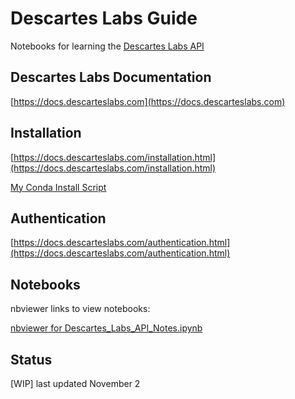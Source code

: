 
# Descartes Labs Guide

Notebooks for learning the [Descartes Labs API](https://github.com/descarteslabs/descarteslabs-python)


## Descartes Labs Documentation

[https://docs.descarteslabs.com](https://docs.descarteslabs.com)


## Installation

[https://docs.descarteslabs.com/installation.html](https://docs.descarteslabs.com/installation.html)

[My Conda Install Script](setup.sh)

## Authentication

[https://docs.descarteslabs.com/authentication.html](https://docs.descarteslabs.com/authentication.html)

## Notebooks

nbviewer links to view notebooks:

[nbviewer for Descartes_Labs_API_Notes.ipynb](http://nbviewer.jupyter.org/github/hollygrimm/descartes-labs-guide/blob/master/Descartes_Labs_API_Notes.ipynb)

## Status
[WIP] last updated November 2


